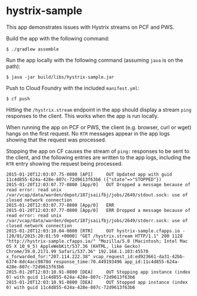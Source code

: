 hystrix-sample
==============

This app demonstrates issues with Hystrix streams on PCF and PWS.

Build the app with the following command: 

~~~
$ ./gradlew assemble
~~~

Run the app locally with the following command (assuming `java` is on the path):

~~~
$ java -jar build/libs/hystrix-sample.jar
~~~

Push to Cloud Foundry with the included `manifest.yml`:

~~~
$ cf push
~~~

Hitting the `/hystrix.stream` endpoint in the app should display a stream `ping` responses to the client. This works when the app is run locally.

When running the app on PCF or PWS, the client (e.g. browser, curl or wget) hangs on the first request. No `RTR` messages appear in the app logs showing that the request was processed.

Stopping the app on CF causes the stream of `ping:` responses to be sent to the client, and the following entries are written to the app logs, including the `RTR` entry showing the request being processed.

~~~
2015-01-20T12:03:07.75-0800 [API]     OUT Updated app with guid 11c4d855-624a-428e-807c-72d9613f63b6 ({"state"=>"STOPPED"})
2015-01-20T12:03:07.77-0800 [App/0]   OUT Dropped a message because of read error: read unix /var/vcap/data/warden/depot/187jsaiifbj/jobs/2649/stdout.sock: use of closed network connection
2015-01-20T12:03:07.77-0800 [App/0]   ERR
2015-01-20T12:03:07.77-0800 [App/0]   ERR Dropped a message because of read error: read unix /var/vcap/data/warden/depot/187jsaiifbj/jobs/2649/stderr.sock: use of closed network connection
2015-01-20T12:03:10.04-0800 [RTR]     OUT hystrix-sample.cfapps.io - [20/01/2015:20:01:59 +0000] "GET /hystrix.stream HTTP/1.1" 200 1128 "http://hystrix-sample.cfapps.io/" "Mozilla/5.0 (Macintosh; Intel Mac OS X 10_9_5) AppleWebKit/537.36 (KHTML, like Gecko) Chrome/39.0.2171.99 Safari/537.36" 192.168.1.103:45570 x_forwarded_for:"207.114.222.38" vcap_request_id:ed923661-da31-42bb-6374-8dc4acc9878d response_time:70.449193496 app_id:11c4d855-624a-428e-807c-72d9613f63b6
2015-01-20T12:03:10.91-0800 [DEA]     OUT Stopping app instance (index 0) with guid 11c4d855-624a-428e-807c-72d9613f63b6
2015-01-20T12:03:10.91-0800 [DEA]     OUT Stopped app instance (index 0) with guid 11c4d855-624a-428e-807c-72d9613f63b6
~~~
